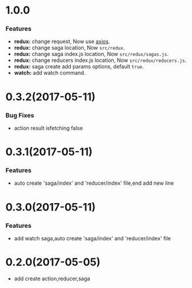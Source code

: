 # 1.0.0
### Features
* **redux:** change request, Now use [axios](https://github.com/mzabriskie/axios).
* **redux:** change saga location, Now `src/redux`.
* **redux:** change saga index.js location, Now `src/redux/sagas.js`.
* **redux:** change reducers index.js location, Now `src/redux/reducers.js`.
* **redux:** saga create add params options, default `true`.
* **watch:** add watch command.

# 0.3.2(2017-05-11)
### Bug Fixes
* action result isfetching false

# 0.3.1(2017-05-11)
### Features
* auto create 'saga/index' and 'reducer/index' file,end add new line

# 0.3.0(2017-05-11)
### Features
* add watch saga,auto create 'saga/index' and 'reducer/index' file

# 0.2.0(2017-05-05)
* add create action,reducer,saga
